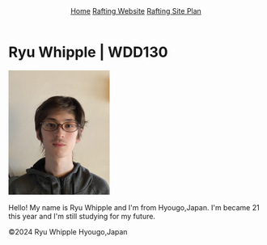 <!DOCTYPE html>
<html lang="en-US">
    <head>
      <meta charset="utf-8">
      <meta name="viewport" content="width=device-width,initial-scale=1.0">
      <title>Ryu Whipple | WDD130</title>
    </head>
    <body>
      <header>
        <nav>
          <a href="#">Home</a>
          <a href="wwr/">Rafting Website</a>
          <a href="wwr/site-plan-rafting.html">Rafting Site Plan</a>
        </nav>
      </header>
      <main>
        <h1>Ryu Whipple | WDD130</h1>
        <img src="images/image01.JPG" alt="I'm Ryu Whiiple" width="200">
        <p>Hello! My name is Ryu Whipple and I'm from Hyougo,Japan. I'm became 21 this year and I'm still studying for my future. </p>
      </main>
      <footer>
    <p>©2024 Ryu Whipple  Hyougo,Japan </p>
      </footer>
    </body>
  </html>

